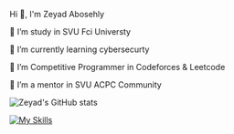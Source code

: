 Hi 👋, I'm Zeyad Abosehly

🔭 I’m study in SVU Fci Universty

🌱 I’m currently learning cybersecurty 

🤝 I’m Competitive Programmer in Codeforces & Leetcode

👯 I’m a mentor in SVU ACPC Community

![Zeyad's GitHub stats](https://github-readme-stats.vercel.app/api?username=Zeyad-Z0ZZ&show_icons=true&theme=transparent)



[![My Skills](https://skillicons.dev/icons?i=kali,html,css,js,python,c++&perline=3)](https://skillicons.dev)
